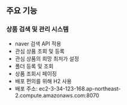 ## 주요 기능
### 상품 검색 및 관리 시스템
- naver 검색 API 적용
- 관심 상품 조회 및 등록
- 관심 상품의 희망 최저가 설정
- 폴더 등록 및 조회
- 상품 조회시 페이징
- 배포 편의를 위해 H2 사용
- 배포 주소: ec2-3-34-123-168.ap-northeast-2.compute.amazonaws.com:8070

